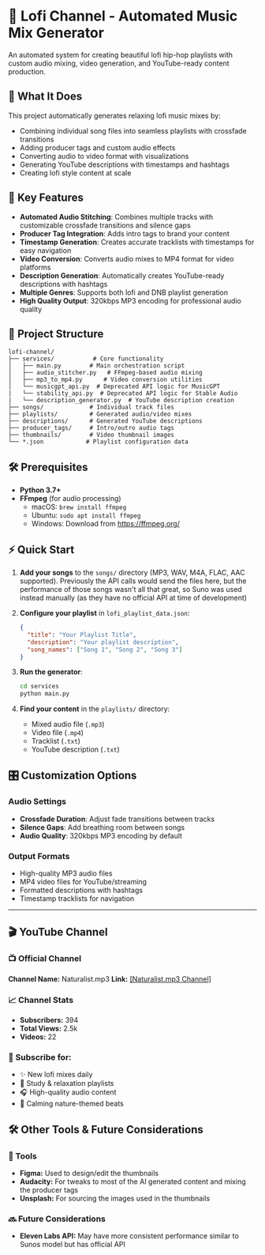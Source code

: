 # 🎵 Lofi Channel - Automated Music Mix Generator

An automated system for creating beautiful lofi hip-hop playlists with custom audio mixing, video generation, and YouTube-ready content production.

## 🌟 What It Does

This project automatically generates relaxing lofi music mixes by:
- Combining individual song files into seamless playlists with crossfade transitions
- Adding producer tags and custom audio effects
- Converting audio to video format with visualizations
- Generating YouTube descriptions with timestamps and hashtags
- Creating lofi style content at scale

## 🚀 Key Features

- **Automated Audio Stitching**: Combines multiple tracks with customizable crossfade transitions and silence gaps
- **Producer Tag Integration**: Adds intro tags to brand your content
- **Timestamp Generation**: Creates accurate tracklists with timestamps for easy navigation
- **Video Conversion**: Converts audio mixes to MP4 format for video platforms
- **Description Generation**: Automatically creates YouTube-ready descriptions with hashtags
- **Multiple Genres**: Supports both lofi and DNB playlist generation
- **High Quality Output**: 320kbps MP3 encoding for professional audio quality

## 📁 Project Structure

```
lofi-channel/
├── services/           # Core functionality
│   ├── main.py        # Main orchestration script
│   ├── audio_stitcher.py   # FFmpeg-based audio mixing
│   ├── mp3_to_mp4.py      # Video conversion utilities
│   └── musicgpt_api.py  # Deprecated API logic for MusicGPT
|   └── stability_api.py  # Deprecated API logic for Stable Audio
|   └── description_generator.py  # YouTube description creation
├── songs/             # Individual track files
├── playlists/         # Generated audio/video mixes
├── descriptions/      # Generated YouTube descriptions
├── producer_tags/     # Intro/outro audio tags
├── thumbnails/        # Video thumbnail images
└── *.json            # Playlist configuration data
```

## 🛠️ Prerequisites

- **Python 3.7+**
- **FFmpeg** (for audio processing)
  - macOS: `brew install ffmpeg`
  - Ubuntu: `sudo apt install ffmpeg`
  - Windows: Download from https://ffmpeg.org/

## ⚡ Quick Start

1. **Add your songs** to the `songs/` directory (MP3, WAV, M4A, FLAC, AAC supported). Previously the API calls would send the files here, but the performance of those songs wasn't all that great, so Suno was used instead manually (as they have no official API at time of development)

2. **Configure your playlist** in `lofi_playlist_data.json`:
   ```json
   {
     "title": "Your Playlist Title",
     "description": "Your playlist description",
     "song_names": ["Song 1", "Song 2", "Song 3"]
   }
   ```

3. **Run the generator**:
   ```bash
   cd services
   python main.py
   ```

4. **Find your content** in the `playlists/` directory:
   - Mixed audio file (`.mp3`)
   - Video file (`.mp4`) 
   - Tracklist (`.txt`)
   - YouTube description (`.txt`)

## 🎛️ Customization Options

### Audio Settings
- **Crossfade Duration**: Adjust fade transitions between tracks
- **Silence Gaps**: Add breathing room between songs
- **Audio Quality**: 320kbps MP3 encoding by default

### Output Formats
- High-quality MP3 audio files
- MP4 video files for YouTube/streaming
- Formatted descriptions with hashtags
- Timestamp tracklists for navigation

---

## 🎬 YouTube Channel

<!-- YouTube Channel Information Section -->
### 📺 Official Channel
**Channel Name:** Naturalist.mp3
**Link:** [\[Naturalist.mp3 Channel\]](https://www.youtube.com/channel/UClIOcu7tgrkgM_aaDdTZlpw)

### 📈 Channel Stats
- **Subscribers:** 394
- **Total Views:** 2.5k 
- **Videos:** 22

### 🔔 Subscribe for:
- ✨ New lofi mixes daily
- 🌙 Study & relaxation playlists  
- 🎧 High-quality audio content
- 🌊 Calming nature-themed beats

## 🛠️ Other Tools & Future Considerations

### 🔧 Tools
- **Figma:** Used to design/edit the thumbnails
- **Audacity:** For tweaks to most of the AI generated content and mixing the producer tags
- **Unsplash:** For sourcing the images used in the thumbnails

### 🔜 Future Considerations
- **Eleven Labs API:** May have more consistent performance similar to Sunos model but has official API